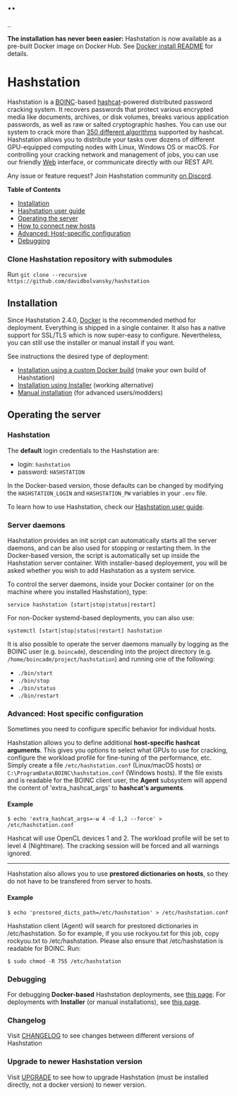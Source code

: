 # ..
..

**The installation has never been easier:** Hashstation is now available as a pre-built Docker image on Docker Hub. See [Docker install README](INSTALL-Docker.md) for details.

# Hashstation

Hashstation is a [BOINC](https://boinc.berkeley.edu)-based [hashcat](https://hashcat.net/)-powered distributed password cracking system.
It recovers passwords that protect various encrypted media like documents, archives, or disk volumes, breaks
various application passwords, as well as raw or salted cryptographic hashes.
You can use our system to crack more than [350 different algorithms](https://hashcat.net/hashcat/#features-algos) supported by hashcat.
Hashstation allows you to distribute your tasks over dozens of different GPU-equipped computing nodes with Linux, Windows OS or macOS.
For controlling your cracking network and management of jobs, you can use our friendly
[Web](https://nesfit.github.io/hashstation/#/) interface, or communicate directly with our REST API.

Any issue or feature request? Join Hashstation community [on Discord](https://discord.gg/QsQhUbZrqK).

**Table of Contents**
* [Installation](#inst)
* [Hashstation user guide](https://nesfit.github.io/hashstation/#/)
* [Operating the server](#oper)
* [How to connect new hosts](https://nesfit.github.io/hashstation/#/guide/hosts)
* [Advanced: Host-specific configuration](#hostconf)
* [Debugging](#debugging)

<a name="clone"></a>
### Clone Hashstation repository with submodules
Run ``git clone --recursive https://github.com/davidbolvansky/hashstation``


<a name="inst"></a>
## Installation
Since Hashstation 2.4.0, [Docker](INSTALL-Docker.md) is the recommended method
for deployment. Everything is shipped in a single container. It also has a native
support for SSL/TLS which is now super-easy to configure.
Nevertheless, you can still use the installer or manual install if you want.

See instructions the desired type of deployment:
* [Installation using a custom Docker build](INSTALL-Docker.md) (make your own build of Hashstation)
* [Installation using Installer](INSTALL-Installer.md) (working alternative)
* [Manual installation](INSTALL-Manual.md) (for advanced users/modders)


<a name="oper"></a>
## Operating the server

### Hashstation
The **default** login credentials to the Hashstation are:
* login: ``hashstation``
* password: ``HASHSTATION``

In the Docker-based version, those defaults can be changed by modifying the
`HASHSTATION_LOGIN` and `HASHSTATION_PW` variables in your `.env` file.

To learn how to use Hashstation, check our [Hashstation user guide](https://nesfit.github.io/hashstation/#/).

### Server daemons
Hashstation provides an init script can automatically starts all the server
daemons, and can be also used for stopping or restarting them.
In the Docker-based version, the script is automatically set up inside the
Hashstation server container. With installer-based deployement, you will be asked
whether you wish to add Hashstation as a system service.

To control the server daemons, inside your Docker container
(or on the machine where you installed Hashstation), type:
```
service hashstation [start|stop|status|restart]
```

For non-Docker systemd-based deployments, you can also use:
```
systemctl [start|stop|status|restart] hashstation
```

It is also possible to operate the server daemons manually
by logging as the BOINC user (e.g. `boincadm`), descending into the
project directory (e.g. `/home/boincadm/project/hashstation`) and running
one of the following:
* `./bin/start`
* `./bin/stop`
* `./bin/status`
* `./bin/restart`

<a name="hostconf"></a>
### Advanced: Host specific configuration
Sometimes you need to configure specific behavior for individual hosts.

Hashstation allows you to define additional **host-specific hashcat arguments**.
This gives you options to select what GPUs to use for cracking,
configure the workload profile for fine-tuning of the performance, etc.
Simply create a file `/etc/hashstation.conf` (Linux/macOS hosts) or
`C:\ProgramData\BOINC\hashstation.conf` (Windows hosts).
If the file exists and is readable for the BOINC client user, the
**Agent** subsystem will append the content of 'extra_hashcat_args' to
**hashcat's arguments**.

#### Example
```
$ echo 'extra_hashcat_args=-w 4 -d 1,2 --force' > /etc/hashstation.conf
```
Hashcat will use OpenCL devices 1 and 2. The workload profile will be set to level 4 (Nightmare).
The cracking session will be forced and all warnings ignored.

----

Hashstation also allows you to use **prestored dictionaries on hosts**, so they do not have to be transfered
from server to hosts.

#### Example
```
$ echo 'prestored_dicts_path=/etc/hashstation' > /etc/hashstation.conf
```

Hashstation client (Agent) will search for prestored dictionaries in /etc/hashstation. So for example,
if you use rockyou.txt for this job, copy rockyou.txt to /etc/hashstation. Please also ensure that
/etc/hashstation is readable for BOINC. Run:

```
$ sudo chmod -R 755 /etc/hashstation
```



<a name="debugging"></a>
### Debugging
For debugging **Docker-based** Hashstation deployments, see [this page](INSTALL-Docker.md#debugging).
For deployments with **Installer** (or manual installations), see [this page](INSTALL-Installer.md#debugging).

### Changelog
Visit [CHANGELOG](CHANGELOG.md) to see changes between different versions of Hashstation

### Upgrade to newer Hashstation version
Visit [UPGRADE](UPGRADE.md) to see how to upgrade Hashstation (must be installed directly, not a docker version) to newer version.
